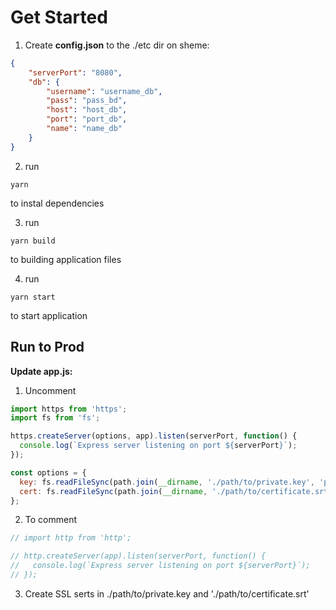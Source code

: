 # Get Started

1. Create **config.json** to the ./etc dir on sheme:

```JSON
{
    "serverPort": "8080",
    "db": {
        "username": "username_db",
        "pass": "pass_bd",
        "host": "host_db",
        "port": "port_db",
        "name": "name_db"
    }
}
```

2. run

```alias
yarn
```

to instal dependencies

3. run

```alias
yarn build
```

to building application files

4. run

```alias
yarn start
```

to start application

## Run to Prod

**Update app.js:**

1. Uncomment

```JavaScript
import https from 'https';
import fs from 'fs';
```

```JavaScript
https.createServer(options, app).listen(serverPort, function() {
  console.log(`Express server listening on port ${serverPort}`);
});
```

```JavaScript
const options = {
  key: fs.readFileSync(path.join(__dirname, './path/to/private.key', 'private.key')),
  cert: fs.readFileSync(path.join(__dirname, './path/to/certificate.srt', 'certificate.srt')),
};
```

2. To comment

```JavaScript
// import http from 'http';
```

```JavaScript
// http.createServer(app).listen(serverPort, function() {
//   console.log(`Express server listening on port ${serverPort}`);
// });
```

3. Create SSL serts in ./path/to/private.key and './path/to/certificate.srt'
